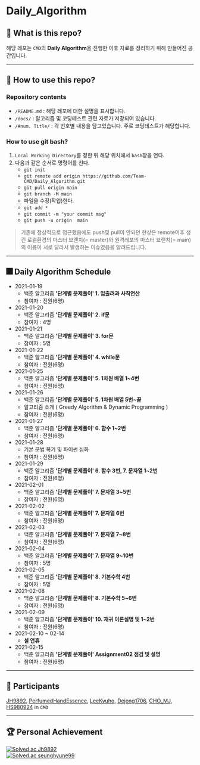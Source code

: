 # Daily_Algorithm

## 🎯 What is this repo?
해당 레포는 `CMD`의 **Daily Algorithm**을 진행한 이후 자료를 정리하기 위해 만들어진 공간입니다.  

___  

## 🎇 How to use this repo?

### Repository contents
- `/README.md` : 해당 레포에 대한 설명을 표시합니다.  
- `/docs/` : 알고리즘 및 코딩테스트 관련 자료가 저장되어 있습니다.  
- `/#num. Title/` : 각 번호별 내용을 담고있습니다. 주로 코딩테스트가 해당합니다.  

### How to use git bash?
1. `Local Working Directory`를 정한 뒤 해당 위치에서 `bash`창을 연다.
2. 다음과 같은 순서로 명령어를 친다.
    - `git init`
    - `git remote add origin https://github.com/Team-CMD/Daily_Algorithm.git`
    - `git pull origin main`
    - `git branch -M main`
    - 파일을 수정(작업)한다.
    - `git add *`
    - `git commit -m "your commit msg"`
    - `git push -u origin  main` 
  

> 기존에 정상적으로 접근했음에도 push및 pull이 안되던 현상은 remote이후 생긴 로컬환경의 마스터 브랜치(= master)와 원격레포의 마스터 브랜치(= main)의 이름이 서로  달라서 발생하는 이슈였음을 알려드립니다.
___  

## 🎆 Daily Algorithm Schedule  

- 2021-01-19
    - 백준 알고리즘 **'단계별 문제풀이' 1. 입출려과 사칙연산**
    - 참여자 : 전원(6명)
- 2021-01-20
    - 백준 알고리즘 **'단계별 문제풀이' 2. if문**
    - 참여자 : 4명
- 2021-01-21
    - 백준 알고리즘 **'단계별 문제풀이' 3. for문**
    - 참여자 : 5명
- 2021-01-22
    - 백준 알고리즘 **'단계별 문제풀이' 4. while문**
    - 참여자 : 전원(6명)
- 2021-01-25
    - 백준 알고리즘 **'단계별 문제풀이' 5. 1차원 배열 1~4번**
    - 참여자 : 전원(6명)
- 2021-01-26
    - 백준 알고리즘 **'단계별 문제풀이' 5. 1차원 배열 5번~끝**
    - 알고리즘 소개 ( Greedy Algorithm & Dynamic Programming )
    - 참여자 : 전원(6명)
- 2021-01-27
    - 백준 알고리즘 **'단계별 문제풀이' 6. 함수 1~2번**
    - 참여자 : 전원(6명)
- 2021-01-28
    - 기본 문법 복기 및 파이썬 심화
    - 참여자 : 전원(6명)
- 2021-01-29
    - 백준 알고리즘 **'단계별 문제풀이' 6. 함수 3번, 7. 문자열 1~2번**
    - 참여자 : 전원(6명)
- 2021-02-01
    - 백준 알고리즘 **'단계별 문제풀이' 7. 문자열 3~5번**
    - 참여자 : 전원(6명)  
- 2021-02-02
    - 백준 알고리즘 **'단계별 문제풀이' 7. 문자열 6번**
    - 참여자 : 전원(6명)    
- 2021-02-03
    - 백준 알고리즘 **'단계별 문제풀이' 7. 문자열 7~8번**
    - 참여자 : 전원(6명)    
- 2021-02-04
    - 백준 알고리즘 **'단계별 문제풀이' 7. 문자열 9~10번**
    - 참여자 : 5명    
- 2021-02-05
    - 백준 알고리즘 **'단계별 문제풀이' 8. 기본수학 4번**
    - 참여자 : 5명    
- 2021-02-08
    - 백준 알고리즘 **'단계별 문제풀이' 8. 기본수학 5~6번**
    - 참여자 : 전원(6명)    
- 2021-02-09
    - 백준 알고리즘 **'단계별 문제풀이' 10. 재귀 이론설명 및 1~2번**
    - 참여자 : 전원(6명)    
- 2021-02-10 ~ 02-14
    - **설 연휴**
- 2021-02-15
    - 백준 알고리즘 **'단계별 문제풀이' Assignment02 점검 및 설명**
    - 참여자 : 전원(6명)    
___  

## 🎫 Participants

[JH9892](https://github.com/JH9892), 
[PerfumedHandEssence](https://github.com/PerfumedHandEssence), 
[LeeKyuho](https://github.com/RottenTofu), 
[Dejong1706](https://github.com/Dejong1706), 
[CHO_MJ](https://github.com/cood5199), 
[HS980924](https://github.com/HS98094) in `CMD`

___  

## 🏆 Personal Achievement  
[![Solved.ac Jh9892](http://mazassumnida.wtf/api/v2/generate_badge?boj=jhchoi09)](https://solved.ac/jhchoi09/)  
[![Solved.ac seunghyune99](http://mazassumnida.wtf/api/v2/generate_badge?boj=seunghyune99)](https://solved.ac/seunghyune99/)  
